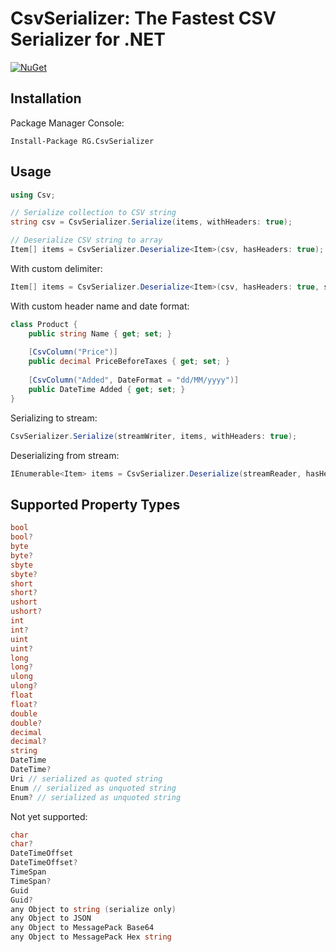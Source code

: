 # CsvSerializer: The Fastest CSV Serializer for .NET

[![NuGet](https://img.shields.io/nuget/v/RG.CsvSerializer.svg)](https://www.nuget.org/packages/RG.CsvSerializer/)

## Installation
Package Manager Console:
```
Install-Package RG.CsvSerializer
```

## Usage
```csharp
using Csv;

// Serialize collection to CSV string
string csv = CsvSerializer.Serialize(items, withHeaders: true);

// Deserialize CSV string to array
Item[] items = CsvSerializer.Deserialize<Item>(csv, hasHeaders: true);
```

With custom delimiter:
```csharp
Item[] items = CsvSerializer.Deserialize<Item>(csv, hasHeaders: true, separator: ';');
```

With custom header name and date format:
```csharp
class Product {
    public string Name { get; set; }
    
    [CsvColumn("Price")]
    public decimal PriceBeforeTaxes { get; set; }
    
    [CsvColumn("Added", DateFormat = "dd/MM/yyyy")]
    public DateTime Added { get; set; }
}
```

Serializing to stream:
```csharp
CsvSerializer.Serialize(streamWriter, items, withHeaders: true);
```

Deserializing from stream:
```csharp
IEnumerable<Item> items = CsvSerializer.Deserialize(streamReader, hasHeaders: true, separator: ';');
```

## Supported Property Types
```csharp
bool
bool?
byte
byte?
sbyte
sbyte?
short
short?
ushort
ushort?
int
int?
uint
uint?
long
long?
ulong
ulong?
float
float?
double
double?
decimal
decimal?
string
DateTime
DateTime?
Uri // serialized as quoted string
Enum // serialized as unquoted string
Enum? // serialized as unquoted string
```

Not yet supported:
```csharp
char
char?
DateTimeOffset
DateTimeOffset?
TimeSpan
TimeSpan?
Guid
Guid?
any Object to string (serialize only)
any Object to JSON
any Object to MessagePack Base64
any Object to MessagePack Hex string
```
